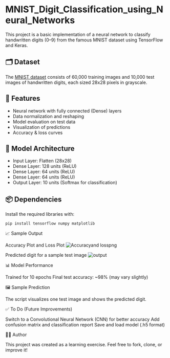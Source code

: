 # MNIST_Digit_Classification_using_Neural_Networks
    
This project is a basic implementation of a neural network to classify handwritten digits (0–9) from the famous MNIST dataset using TensorFlow and Keras.

## 🗂️ Dataset

The [MNIST dataset](http://yann.lecun.com/exdb/mnist/) consists of 60,000 training images and 10,000 test images of handwritten digits, each sized 28x28 pixels in grayscale.

## 🚀 Features

- Neural network with fully connected (Dense) layers
- Data normalization and reshaping
- Model evaluation on test data
- Visualization of predictions
- Accuracy & loss curves

## 🧠 Model Architecture

- Input Layer: Flatten (28x28)
- Dense Layer: 128 units (ReLU)
- Dense Layer: 64 units (ReLU)
- Dense Layer: 64 units (ReLU)
- Output Layer: 10 units (Softmax for classification)

## 📦 Dependencies

Install the required libraries with:

    pip install tensorflow numpy matplotlib
    
📈 Sample Output
     
Accuracy Plot and Loss Plot
 ![Accuracyand losspng](https://github.com/user-attachments/assets/a31df3f3-f910-4afb-8778-cd5e8998b016)

Predicted digit for a sample test image
    ![output](https://github.com/user-attachments/assets/dca6d7e3-3572-46f5-a9a6-9f3747c5eb5d)

📊 Model Performance
      
 Trained for 10 epochs
 Final test accuracy: ~98% (may vary slightly)

🖼️ Sample Prediction
      
The script visualizes one test image and shows the predicted digit.

✅ To Do (Future Improvements)
      
Switch to a Convolutional Neural Network (CNN) for better accuracy
Add confusion matrix and classification report
Save and load model (.h5 format)

🧑‍💻 Author

This project was created as a learning exercise.
Feel free to fork, clone, or improve it!
